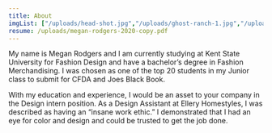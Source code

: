 ```yaml
---
title: About
imgList: ["/uploads/head-shot.jpg","/uploads/ghost-ranch-1.jpg","/uploads/beautiful-predator-1.jpg","/uploads/natural-dyes-1.jpg","/uploads/project-3-final-draft_page_12.jpg"]
resume: /uploads/megan-rodgers-2020-copy.pdf
---
```

My name is Megan Rodgers and I am currently studying at Kent State University for Fashion Design and have a bachelor’s degree in Fashion Merchandising. I was chosen as one of the top 20 students in my Junior class to submit for CFDA and Joes Black Book.

With my education and experience, I would be an asset to your company in the Design intern position. As a Design Assistant at Ellery Homestyles, I was described as having an “insane work ethic.” I demonstrated that I had an eye for color and design and could be trusted to get the job done.

